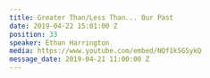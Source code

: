 ```yaml
---
title: Greater Than/Less Than... Our Past
date: 2019-04-22 15:01:00 Z
position: 33
speaker: Ethan Harrington
media: https://www.youtube.com/embed/NQf1kSGSykQ
message_date: 2019-04-21 11:00:00 Z
---
```


